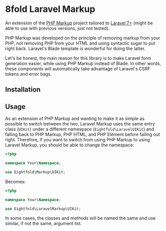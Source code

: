 # 8fold Laravel Markup

An extension of the [PHP Markup](https://github.com/8fold/php-markup) project tailored to [Laravel 7+](https://github.com/laravel/laravel) (might be able to use with previous versions, just not tested).

PHP Markup was developed on the principle of removing markup from your PHP, not removing PHP from your HTML and using syntactic sugar to put right back. Laravel's Blade template is wonderful for doing the latter.

Let's be honest, the main reason for this library is to make Laravel form generation easier, while using PHP Markup instead of Blade. In other words, these components will automatically take advantage of Laravel's CSRF tokens and error bags.

## Installation

## Usage

As an extension of PHP Markup and wanting to make it as simple as possible to switch between the two, Laravel Markup uses the same entry class (`UIKit`) under a different namespace (`Eightfold\LaravelUIKit`) and falling back to PHP Markup, PHP HTML, and PHP Element before failing out right. Therefore, if you want to switch from using PHP Markup to using Laravel Markup, you should be able to change the namespace:

```php
<?php

namespace Your\Namespace;

use Eightfold\Markup\UIKit;
```

Becomes:

```php
<?php

namespace Your\Namespace;

use Eightfold\LaravelMarkup\UIKit;
```

In some cases, the classes and methods will be named the same and use similar, if not the same, argument list.
